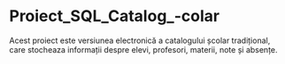 # Proiect_SQL_Catalog_-colar
Acest proiect este versiunea electronică a catalogului școlar tradițional, care stocheaza informații despre elevi, profesori, materii, note și absențe.
